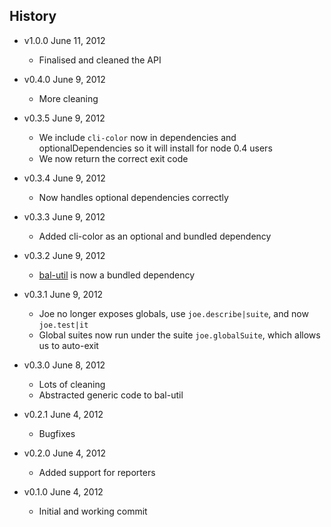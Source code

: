 ## History

- v1.0.0 June 11, 2012
	- Finalised and cleaned the API

- v0.4.0 June 9, 2012
	- More cleaning

- v0.3.5 June 9, 2012
	- We include `cli-color` now in dependencies and optionalDependencies so it will install for node 0.4 users
	- We now return the correct exit code

- v0.3.4 June 9, 2012
	- Now handles optional dependencies correctly

- v0.3.3 June 9, 2012
	- Added cli-color as an optional and bundled dependency

- v0.3.2 June 9, 2012
	- [bal-util](https://github.com/balupton/bal-util) is now a bundled dependency

- v0.3.1 June 9, 2012
	- Joe no longer exposes globals, use `joe.describe|suite`, and now `joe.test|it`
	- Global suites now run under the suite `joe.globalSuite`, which allows us to auto-exit

- v0.3.0 June 8, 2012
	- Lots of cleaning
	- Abstracted generic code to bal-util

- v0.2.1 June 4, 2012
	- Bugfixes

- v0.2.0 June 4, 2012
	- Added support for reporters

- v0.1.0 June 4, 2012
	- Initial and working commit